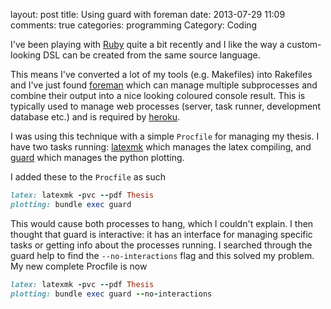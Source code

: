 layout: post
title: Using guard with foreman
date: 2013-07-29 11:09
comments: true
categories: programming
Category: Coding

I've been playing with [Ruby](http://www.ruby-lang.org/) quite a bit recently and I like the way a custom-looking DSL can be created from the same source language.

This means I've converted a lot of my tools (e.g. Makefiles) into Rakefiles and I've just found [foreman](http://ddollar.github.io/foreman/) which can manage multiple subprocesses and combine their output into a nice looking coloured console result. This is typically used to manage web processes (server, task runner, development database etc.) and is required by [heroku](http://heroku.com).

I was using this technique with a simple `Procfile` for managing my thesis. I have two tasks running: [latexmk](http://users.phys.psu.edu/~collins/software/latexmk-jcc/) which manages the latex compiling, and [guard](http://guardgem.org/) which manages the python plotting.

I added these to the `Procfile` as such

``` ruby
latex: latexmk -pvc --pdf Thesis
plotting: bundle exec guard
```

This would cause both processes to hang, which I couldn't explain. I then thought that guard is interactive: it has an interface for managing specific tasks or getting info about the processes running. I searched through the guard help to find the `--no-interactions` flag and this solved my problem. My new complete Procfile is now

``` ruby
latex: latexmk -pvc --pdf Thesis
plotting: bundle exec guard --no-interactions
```
